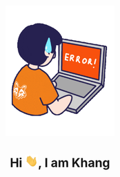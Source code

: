 <p align="center"><img src="./assets/giphy.gif" width="50%" height="50%"></p>

<h1 align="center">Hi <img src="https://raw.githubusercontent.com/KevinPatel04/KevinPatel04/master/Hi.gif" width="30px">, I am Khang </h1>
